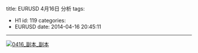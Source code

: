 title: EURUSD 4月16日 分析
tags:
  - H1
id: 119
categories:
  - EURUSD
date: 2014-04-16 20:45:11
---

[![0416_副本_副本](http://bcs.duapp.com/eurusd/blog/0416_副本_副本3.png)](http://bcs.duapp.com/eurusd/blog/0416_副本_副本3.png)